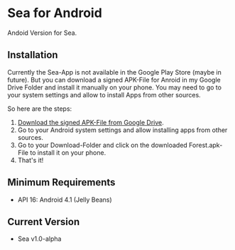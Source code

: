 # Sea for Android
Andoid Version for Sea.

## Installation
Currently the Sea-App is not available in the Google Play Store (maybe in future). But you can download a signed APK-File for Anroid in my Google Drive Folder and install it manually on your phone. You may need to go to your system settings and allow to install Apps from other sources.

So here are the steps:
1. [Download the signed APK-File from Google Drive](https://drive.google.com/file/d/1o7TjiX0CLmcY9_hzpqRd4NWtohqX_aBw/view?usp=sharing).
2. Go to your Android system settings and allow installing apps from other sources. 
3. Go to your Download-Folder and click on the downloaded Forest.apk-File to install it on your phone. 
4. That's it! 

## Minimum Requirements
* API 16: Android 4.1 (Jelly Beans) 

## Current Version
* Sea v1.0-alpha 
